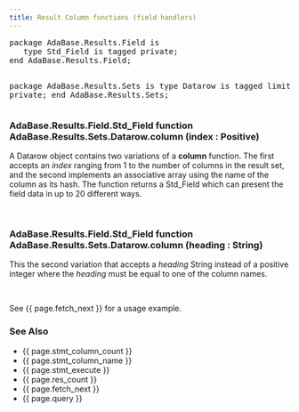 ```yaml
---
title: Result Column functions (field handlers)
---
```


<div class="leftside">
<pre class="code">
package AdaBase.Results.Field is
   type Std_Field is tagged private;
end AdaBase.Results.Field;

package AdaBase.Results.Sets is
   type Datarow is tagged limited private;
end AdaBase.Results.Sets;
</pre>
<h3>AdaBase.Results.Field.Std_Field function<br/>
AdaBase.Results.Sets.Datarow.column (index : Positive)</h3>
<p>
A Datarow object contains two variations of a <b>column</b> function.
The first accepts an <i>index</i> ranging from 1 to the number of
columns in the result set, and the second implements an associative
array using the name of the column as its hash.  The function returns
a Std_Field which can present the field data in up to 20 different ways.
</p>
<br/>
<h3>AdaBase.Results.Field.Std_Field function<br/>
AdaBase.Results.Sets.Datarow.column (heading : String)</h3>
<p>This the second variation that accepts a <i>heading</i> String instead
of a positive integer where the <i>heading</i> must be equal to one
of the column names.</p>
<br/>
<p class="caption">See {{ page.fetch_next }} for a usage example.</p>
</div>
<div class="sidenav">
  <h3>See Also</h3>
  <ul>
    <li>{{ page.stmt_column_count }}</li>
    <li>{{ page.stmt_column_name }}</li>
    <li>{{ page.stmt_execute }}</li>
    <li>{{ page.res_count }}</li>
    <li>{{ page.fetch_next }}</li>
    <li>{{ page.query }}</li>
  </ul>
</div>
